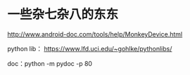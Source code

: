 # 一些杂七杂八的东东



http://www.android-doc.com/tools/help/MonkeyDevice.html

python lib：
https://www.lfd.uci.edu/~gohlke/pythonlibs/

doc：python -m pydoc -p 80
